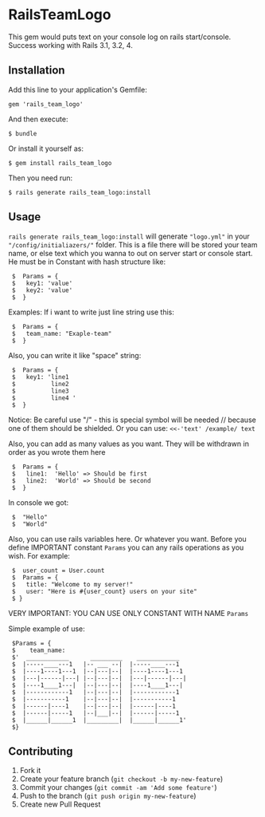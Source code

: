 # RailsTeamLogo

This gem would puts text on your console log on rails start/console.
Success working with Rails 3.1, 3.2, 4.

## Installation

Add this line to your application's Gemfile:

    gem 'rails_team_logo'

And then execute:

    $ bundle

Or install it yourself as:

    $ gem install rails_team_logo

Then you need run:

    $ rails generate rails_team_logo:install

## Usage
 `rails generate rails_team_logo:install` will generate `"logo.yml"` in your `"/config/initialiazers/"` folder.
 This is a file there will be stored your team name, or else text which you wanna to out
 on server start or console start. He must be in Constant with hash structure like:

     $  Params = {
     $   key1: 'value'
     $   key2: 'value'
     $  }

 Examples:
 If i want to write just line string use this:

     $  Params = {
     $   team_name: "Exaple-team"
     $  }

 Also, you can write it like "space" string:

     $  Params = {
     $   key1: 'line1
     $          line2
     $          line3
     $          line4 '
     $  }

 Notice: Be careful use "/" - this is special symbol
          will be needed // because one of them should be shielded.
          Or you can use:
       `<<-'text'
       /example/
       text`

 Also, you can add as many values as you want.
 They will be withdrawn in order as you wrote them here

     $  Params = {
     $   line1:  'Hello' => Should be first
     $   line2:  'World' => Should be second
     $  }

 In console we got:

     $  "Hello"
     $  "World"

 Also, you can use rails variables here. Or whatever you want.
 Before you define IMPORTANT constant `Params` you can any rails operations as you wish.
 For example:

     $  user_count = User.count
     $  Params = {
     $   title: "Welcome to my server!"
     $   user: "Here is #{user_count} users on your site"
     $ }

 VERY IMPORTANT: YOU CAN USE ONLY CONSTANT WITH NAME `Params`


 Simple example of use:

     $Params = {
     $    team_name:
     $'  ____________      _________    ____________
     $  |-----____---1   |-- ___ --|  |-----____---1
     $  |----1----1---1  |--|---|--|  |----1----1---1
     $  |---|------|---| |--|---|--|  |---|------|---|
     $  |----1____1---|  |--|---|--|  |----1____1---|
     $  |------------1   |--|---|--|  |------------1
     $  |-----------1    |--|---|--|  |-----------1
     $  |------|----1    |--|---|--|  |------|----1
     $  |------|-----1   |--|___|--|  |------|-----1
     $  |______|______1  |_________|  |______|______1'
     $}



## Contributing

1. Fork it
2. Create your feature branch (`git checkout -b my-new-feature`)
3. Commit your changes (`git commit -am 'Add some feature'`)
4. Push to the branch (`git push origin my-new-feature`)
5. Create new Pull Request
